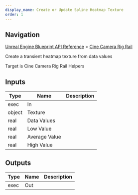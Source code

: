 ```yaml
---
display_name: Create or Update Spline Heatmap Texture
order: 1
---
```

## Navigation

[Unreal Engine Blueprint API Reference](https://dev.epicgames.com/documentation/en-us/unreal-engine/BlueprintAPI) > [Cine Camera Rig Rail](https://dev.epicgames.com/documentation/en-us/unreal-engine/BlueprintAPI/CineCameraRigRail)

Create a transient heatmap texture from data values

Target is Cine Camera Rig Rail Helpers

## Inputs

| Type | Name | Description |
| --- | --- | --- |
| exec | In |  |
| object | Texture |  |
| real | Data Values |  |
| real | Low Value |  |
| real | Average Value |  |
| real | High Value |  |

## Outputs

| Type | Name | Description |
| --- | --- | --- |
| exec | Out |  |
